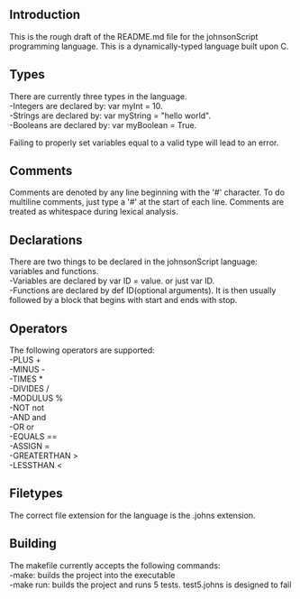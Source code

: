 <h2>Introduction</h2>
This is the rough draft of the README.md file for the johnsonScript programming language.
This is a dynamically-typed language built upon C.

<h2>Types</h2>
There are currently three types in the language.<br/>
-Integers are declared by: var myInt = 10.<br/>
-Strings are declared by: var myString = "hello world".<br/>
-Booleans are declared by: var myBoolean = True.<br/>

Failing to properly set variables equal to a valid type will lead to an error.

<h2>Comments</h2>
Comments are denoted by any line beginning with the '#' character. To do multiline comments, just type a '#' at the start of each line.
Comments are treated as whitespace during lexical analysis.

<h2>Declarations</h2>
There are two things to be declared in the johnsonScript language: variables and functions.<br/>
-Variables are declared by var ID = value. or just var ID.<br/>
-Functions are declared by def ID(optional arguments). It is then usually followed by a block that begins with start and ends with stop.<br/>

<h2>Operators</h2>
The following operators are supported:<br/>
-PLUS +<br/>
-MINUS -<br/>
-TIMES * <br/>
-DIVIDES / <br/> 
-MODULUS % <br/>
-NOT not <br/>
-AND and <br/>
-OR or <br/>
-EQUALS == <br/>
-ASSIGN = <br/>
-GREATERTHAN > <br/>
-LESSTHAN < <br/>

<h2>Filetypes</h2>
The correct file extension for the language is the .johns extension.

<h2>Building</h2>
The makefile currently accepts the following commands:<br/>
-make: builds the project into the executable<br/>
-make run: builds the project and runs 5 tests. test5.johns is designed to fail
